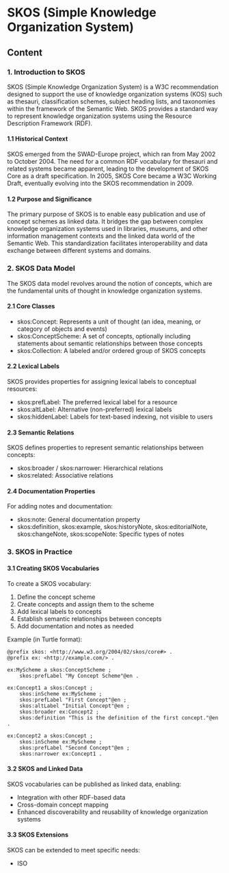 # SKOS (Simple Knowledge Organization System)

## Content

### 1. Introduction to SKOS

SKOS (Simple Knowledge Organization System) is a W3C recommendation designed to support the use of knowledge organization systems (KOS) such as thesauri, classification schemes, subject heading lists, and taxonomies within the framework of the Semantic Web. SKOS provides a standard way to represent knowledge organization systems using the Resource Description Framework (RDF).

#### 1.1 Historical Context

SKOS emerged from the SWAD-Europe project, which ran from May 2002 to October 2004. The need for a common RDF vocabulary for thesauri and related systems became apparent, leading to the development of SKOS Core as a draft specification. In 2005, SKOS Core became a W3C Working Draft, eventually evolving into the SKOS recommendation in 2009.

#### 1.2 Purpose and Significance

The primary purpose of SKOS is to enable easy publication and use of concept schemes as linked data. It bridges the gap between complex knowledge organization systems used in libraries, museums, and other information management contexts and the linked data world of the Semantic Web. This standardization facilitates interoperability and data exchange between different systems and domains.

### 2. SKOS Data Model

The SKOS data model revolves around the notion of concepts, which are the fundamental units of thought in knowledge organization systems.

#### 2.1 Core Classes

- skos:Concept: Represents a unit of thought (an idea, meaning, or category of objects and events)
- skos:ConceptScheme: A set of concepts, optionally including statements about semantic relationships between those concepts
- skos:Collection: A labeled and/or ordered group of SKOS concepts

#### 2.2 Lexical Labels

SKOS provides properties for assigning lexical labels to conceptual resources:

- skos:prefLabel: The preferred lexical label for a resource
- skos:altLabel: Alternative (non-preferred) lexical labels
- skos:hiddenLabel: Labels for text-based indexing, not visible to users

#### 2.3 Semantic Relations

SKOS defines properties to represent semantic relationships between concepts:

- skos:broader / skos:narrower: Hierarchical relations
- skos:related: Associative relations

#### 2.4 Documentation Properties

For adding notes and documentation:

- skos:note: General documentation property
- skos:definition, skos:example, skos:historyNote, skos:editorialNote, skos:changeNote, skos:scopeNote: Specific types of notes

### 3. SKOS in Practice

#### 3.1 Creating SKOS Vocabularies

To create a SKOS vocabulary:

1. Define the concept scheme
2. Create concepts and assign them to the scheme
3. Add lexical labels to concepts
4. Establish semantic relationships between concepts
5. Add documentation and notes as needed

Example (in Turtle format):

```turtle
@prefix skos: <http://www.w3.org/2004/02/skos/core#> .
@prefix ex: <http://example.com/> .

ex:MyScheme a skos:ConceptScheme ;
    skos:prefLabel "My Concept Scheme"@en .

ex:Concept1 a skos:Concept ;
    skos:inScheme ex:MyScheme ;
    skos:prefLabel "First Concept"@en ;
    skos:altLabel "Initial Concept"@en ;
    skos:broader ex:Concept2 ;
    skos:definition "This is the definition of the first concept."@en .

ex:Concept2 a skos:Concept ;
    skos:inScheme ex:MyScheme ;
    skos:prefLabel "Second Concept"@en ;
    skos:narrower ex:Concept1 .
```

#### 3.2 SKOS and Linked Data

SKOS vocabularies can be published as linked data, enabling:

- Integration with other RDF-based data
- Cross-domain concept mapping
- Enhanced discoverability and reusability of knowledge organization systems

#### 3.3 SKOS Extensions

SKOS can be extended to meet specific needs:

- ISO 